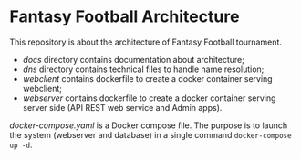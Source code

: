 # Fantasy Football Architecture
This repository is about the architecture of Fantasy Football tournament.
 * _docs_ directory contains documentation about architecture;
 * _dns_ directory contains technical files to handle name resolution;
 * _webclient_ contains dockerfile to create a docker container serving webclient;
 * _webserver_ contains dockerfile to create a docker container serving server side (API REST web service and Admin apps).

 _docker-compose.yaml_ is a Docker compose file. The purpose is to launch the system (webserver and database) in a single command ```docker-compose up -d```.
